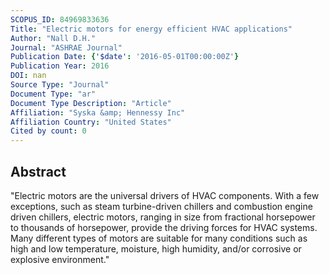 ```yaml
---
SCOPUS_ID: 84969833636
Title: "Electric motors for energy efficient HVAC applications"
Author: "Nall D.H."
Journal: "ASHRAE Journal"
Publication Date: {'$date': '2016-05-01T00:00:00Z'}
Publication Year: 2016
DOI: nan
Source Type: "Journal"
Document Type: "ar"
Document Type Description: "Article"
Affiliation: "Syska &amp; Hennessy Inc"
Affiliation Country: "United States"
Cited by count: 0
---
```


## Abstract
"Electric motors are the universal drivers of HVAC components. With a few exceptions, such as steam turbine-driven chillers and combustion engine driven chillers, electric motors, ranging in size from fractional horsepower to thousands of horsepower, provide the driving forces for HVAC systems. Many different types of motors are suitable for many conditions such as high and low temperature, moisture, high humidity, and/or corrosive or explosive environment."
